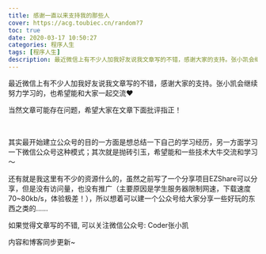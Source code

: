 ```yaml
---
title: 感谢一直以来支持我的那些人
cover: https://acg.toubiec.cn/random?7
toc: true
date: 2020-03-17 10:50:27
categories: 程序人生
tags: [程序人生]
description: 最近微信上有不少人加我好友说我文章写的不错，感谢大家的支持。张小凯会继续努力学习的。当然文章可能存在问题，也希望能和大家一起交流
---
```


最近微信上有不少人加我好友说我文章写的不错，感谢大家的支持。张小凯会继续努力学习的，也希望能和大家一起交流❤

当然文章可能存在问题，希望大家在文章下面批评指正！

<br/>

<!--more-->

其实最开始建立公众号的目的一方面是想总结一下自己的学习经历，另一方面学习一下微信公众号这种模式；其次就是抛砖引玉，希望能和一些技术大牛交流和学习～

还有就是我这里有不少的资源什么的，虽然之前写了一个分享项目EZShare可以分享，但是没有访问量，也没有推广（主要原因是学生服务器限制网速，下载速度70~80kb/s，体验极差！），所以想着可以建一个公众号给大家分享一些好玩的东西之类的……



如果觉得文章写的不错, 可以关注微信公众号: Coder张小凯

内容和博客同步更新~